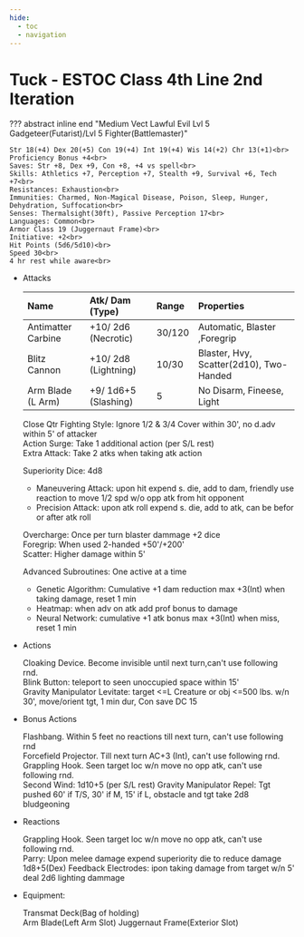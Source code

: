 ```yaml
---
hide:
  - toc
  - navigation
---
```


# Tuck - ESTOC Class 4th Line 2nd Iteration

??? abstract inline end "Medium Vect Lawful Evil Lvl 5 Gadgeteer(Futarist)/Lvl 5 Fighter(Battlemaster)"

    Str 18(+4) Dex 20(+5) Con 19(+4) Int 19(+4) Wis 14(+2) Chr 13(+1)<br>
    Proficiency Bonus +4<br>
    Saves: Str +8, Dex +9, Con +8, +4 vs spell<br>
    Skills: Athletics +7, Perception +7, Stealth +9, Survival +6, Tech +7<br>
    Resistances: Exhaustion<br>
    Immunities: Charmed, Non-Magical Disease, Poison, Sleep, Hunger, Dehydration, Suffocation<br>
    Senses: Thermalsight(30ft), Passive Perception 17<br>
    Languages: Common<br>
    Armor Class 19 (Juggernaut Frame)<br>
    Initiative: +2<br>
    Hit Points (5d6/5d10)<br>
    Speed 30<br>
    4 hr rest while aware<br>

<div class="grid cards" markdown>

-   Attacks

    | Name                | Atk/ Dam (Type)      | Range  | Properties                              |
    | :-----------------  | :-----------------   |:------ | :-------------------------------------- |
    | Antimatter Carbine  | +10/ 2d6 (Necrotic)  | 30/120 | Automatic, Blaster ,Foregrip            |
    | Blitz Cannon        | +10/ 2d8 (Lightning) | 10/30  | Blaster, Hvy, Scatter(2d10), Two-Handed |
    | Arm Blade (L Arm)   | +9/ 1d6+5 (Slashing) | 5      | No Disarm, Fineese, Light               |

    Close Qtr Fighting Style: Ignore 1/2 & 3/4 Cover within 30', no d.adv within 5' of attacker<br>
    Action Surge: Take 1 additional action (per S/L rest)<br>
    Extra Attack: Take 2 atks when taking atk action

    Superiority Dice: 4d8
    - Maneuvering Attack: upon hit expend s. die, add to dam, friendly use reaction to move 1/2 spd w/o opp atk from hit opponent
    - Precision Attack: upon atk roll expend s. die, add to atk, can be befor or after atk roll

    Overcharge: Once per turn blaster dammage +2 dice<br>
    Foregrip: When used 2-handed +50'/+200'<br>
    Scatter: Higher damage within 5'

    Advanced Subroutines: One active at a time

    - Genetic Algorithm: Cumulative +1 dam reduction max +3(Int) when taking damage, reset 1 min
    - Heatmap: when adv on atk add prof bonus to damage
    - Neural Network: cumulative +1 atk bonus max +3(Int) when miss, reset 1 min

-   Actions

    Cloaking Device. Become invisible until next turn,can't use following rnd.<br>
    Blink Button: teleport to seen unoccupied space within 15'<br>
    Gravity Manipulator Levitate: target <=L Creature or obj <=500 lbs. w/n 30', move/orient tgt, 1 min dur, Con save DC 15<br>

-   Bonus Actions

    Flashbang. Within 5 feet no reactions till next turn, can't use following rnd<br>
    Forcefield Projector. Till next turn AC+3 (Int), can't use following rnd.<br>
    Grappling Hook. Seen target loc w/n move no opp atk,  can't use following rnd.<br>
    Second Wind: 1d10+5 (per S/L rest)
    Gravity Manipulator Repel: Tgt pushed 60' if T/S, 30' if M, 15' if L, obstacle and tgt take 2d8 bludgeoning

-   Reactions

    Grappling Hook. Seen target loc w/n move no opp atk,  can't use following rnd.<br>
    Parry: Upon melee damage expend superiority die to reduce damage 1d8+5(Dex)
    Feedback Electrodes: ipon taking damage from target w/n 5' deal 2d6 lighting dammage<br>

-   Equipment:

    Transmat Deck(Bag of holding)<br>
    Arm Blade(Left Arm Slot)
    Juggernaut Frame(Exterior Slot)

</div>
